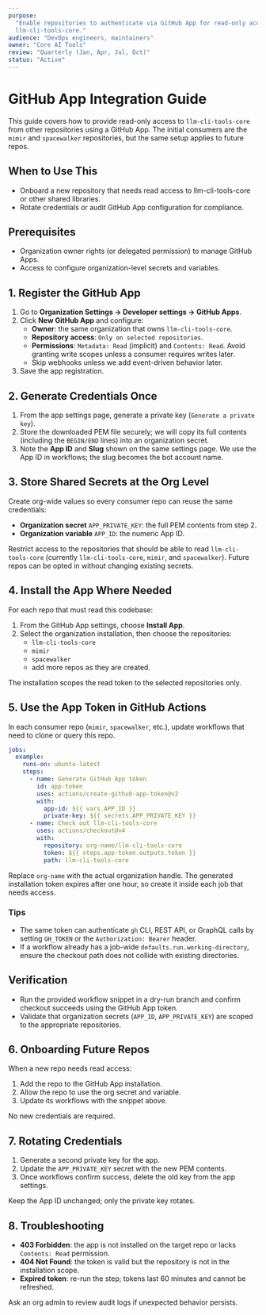 ```yaml
---
purpose:
  "Enable repositories to authenticate via GitHub App for read-only access to
  llm-cli-tools-core."
audience: "DevOps engineers, maintainers"
owner: "Core AI Tools"
review: "Quarterly (Jan, Apr, Jul, Oct)"
status: "Active"
---
```


# GitHub App Integration Guide

This guide covers how to provide read-only access to `llm-cli-tools-core` from
other repositories using a GitHub App. The initial consumers are the `mimir` and
`spacewalker` repositories, but the same setup applies to future repos.

## When to Use This

- Onboard a new repository that needs read access to llm-cli-tools-core or other
  shared libraries.
- Rotate credentials or audit GitHub App configuration for compliance.

## Prerequisites

- Organization owner rights (or delegated permission) to manage GitHub Apps.
- Access to configure organization-level secrets and variables.

## 1. Register the GitHub App

1. Go to **Organization Settings → Developer settings → GitHub Apps**.
2. Click **New GitHub App** and configure:
   - **Owner**: the same organization that owns `llm-cli-tools-core`.
   - **Repository access**: `Only on selected repositories`.
   - **Permissions**: `Metadata: Read` (implicit) and `Contents: Read`. Avoid
     granting write scopes unless a consumer requires writes later.
   - Skip webhooks unless we add event-driven behavior later.
3. Save the app registration.

## 2. Generate Credentials Once

1. From the app settings page, generate a private key
   (`Generate a private key`).
2. Store the downloaded PEM file securely; we will copy its full contents
   (including the `BEGIN/END` lines) into an organization secret.
3. Note the **App ID** and **Slug** shown on the same settings page. We use the
   App ID in workflows; the slug becomes the bot account name.

## 3. Store Shared Secrets at the Org Level

Create org-wide values so every consumer repo can reuse the same credentials:

- **Organization secret** `APP_PRIVATE_KEY`: the full PEM contents from step 2.
- **Organization variable** `APP_ID`: the numeric App ID.

Restrict access to the repositories that should be able to read
`llm-cli-tools-core` (currently `llm-cli-tools-core`, `mimir`, and
`spacewalker`). Future repos can be opted in without changing existing secrets.

## 4. Install the App Where Needed

For each repo that must read this codebase:

1. From the GitHub App settings, choose **Install App**.
2. Select the organization installation, then choose the repositories:
   - `llm-cli-tools-core`
   - `mimir`
   - `spacewalker`
   - add more repos as they are created.

The installation scopes the read token to the selected repositories only.

## 5. Use the App Token in GitHub Actions

In each consumer repo (`mimir`, `spacewalker`, etc.), update workflows that need
to clone or query this repo.

```yaml
jobs:
  example:
    runs-on: ubuntu-latest
    steps:
      - name: Generate GitHub App token
        id: app-token
        uses: actions/create-github-app-token@v2
        with:
          app-id: ${{ vars.APP_ID }}
          private-key: ${{ secrets.APP_PRIVATE_KEY }}
      - name: Check out llm-cli-tools-core
        uses: actions/checkout@v4
        with:
          repository: org-name/llm-cli-tools-core
          token: ${{ steps.app-token.outputs.token }}
          path: llm-cli-tools-core
```

Replace `org-name` with the actual organization handle. The generated
installation token expires after one hour, so create it inside each job that
needs access.

### Tips

- The same token can authenticate `gh` CLI, REST API, or GraphQL calls by
  setting `GH_TOKEN` or the `Authorization: Bearer` header.
- If a workflow already has a job-wide `defaults.run.working-directory`, ensure
  the checkout path does not collide with existing directories.

## Verification

- Run the provided workflow snippet in a dry-run branch and confirm checkout
  succeeds using the GitHub App token.
- Validate that organization secrets (`APP_ID`, `APP_PRIVATE_KEY`) are scoped to
  the appropriate repositories.

## 6. Onboarding Future Repos

When a new repo needs read access:

1. Add the repo to the GitHub App installation.
2. Allow the repo to use the org secret and variable.
3. Update its workflows with the snippet above.

No new credentials are required.

## 7. Rotating Credentials

1. Generate a second private key for the app.
2. Update the `APP_PRIVATE_KEY` secret with the new PEM contents.
3. Once workflows confirm success, delete the old key from the app settings.

Keep the App ID unchanged; only the private key rotates.

## 8. Troubleshooting

- **403 Forbidden**: the app is not installed on the target repo or lacks
  `Contents: Read` permission.
- **404 Not Found**: the token is valid but the repository is not in the
  installation scope.
- **Expired token**: re-run the step; tokens last 60 minutes and cannot be
  refreshed.

Ask an org admin to review audit logs if unexpected behavior persists.
